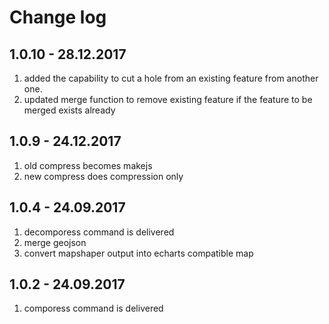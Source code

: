 # Change log

## 1.0.10 - 28.12.2017

1. added the capability to cut a hole from an existing feature from another one.
2. updated merge function to remove existing feature if the feature to be
   merged exists already

## 1.0.9 - 24.12.2017

1. old compress becomes makejs
2. new compress does compression only

## 1.0.4 - 24.09.2017

1. decomporess command is delivered
2. merge geojson
3. convert mapshaper output into echarts compatible map

## 1.0.2 - 24.09.2017

1. comporess command is delivered

